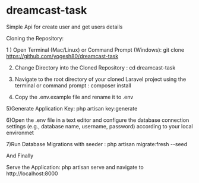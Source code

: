 # dreamcast-task
Simple Api for create user and get users details

Cloning the Repository:

1 ) Open Terminal (Mac/Linux) or Command Prompt (Windows):   git clone https://github.com/yogesh80/dreamcast-task

2) Change Directory into the Cloned Repository : cd dreamcast-task

3) Navigate to the root directory of your cloned Laravel project using the terminal or command prompt : composer install

4) Copy the .env.example file and rename it to .env

5)Generate Application Key: php artisan key:generate

6)Open the .env file in a text editor and configure the database connection settings (e.g., database name, username, password) according to your local environmet

7)Run Database Migrations with seeder : php artisan migrate:fresh --seed



And Finally 

Serve the Application:  php artisan serve   and navigate to http://localhost:8000





     
